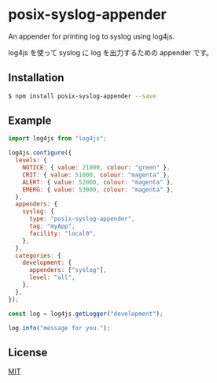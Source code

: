 # posix-syslog-appender

An appender for printing log to syslog using log4js.

log4js を使って syslog に log を出力するための appender です。

## Installation

```bash
$ npm install posix-syslog-appender --save
```

## Example

```js
import log4js from "log4js";

log4js.configure({
  levels: {
    NOTICE: { value: 21000, colour: "green" },
    CRIT: { value: 51000, colour: "magenta" },
    ALERT: { value: 52000, colour: "magenta" },
    EMERG: { value: 53000, colour: "magenta" },
  },
  appenders: {
    syslog: {
      type: "posix-syslog-appender",
      tag: "myApp",
      facility: "local0",
    },
  },
  categories: {
    development: {
      appenders: ["syslog"],
      level: "all",
    },
  },
});

const log = log4js.getLogger("development");

log.info("message for you.");
```

## License

[MIT](./LICENSE)

